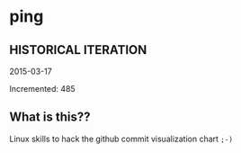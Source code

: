 # ping

## HISTORICAL ITERATION
2015-03-17

Incremented: 485

## What is this?? 
Linux skills to hack the github commit visualization chart `;-)`
